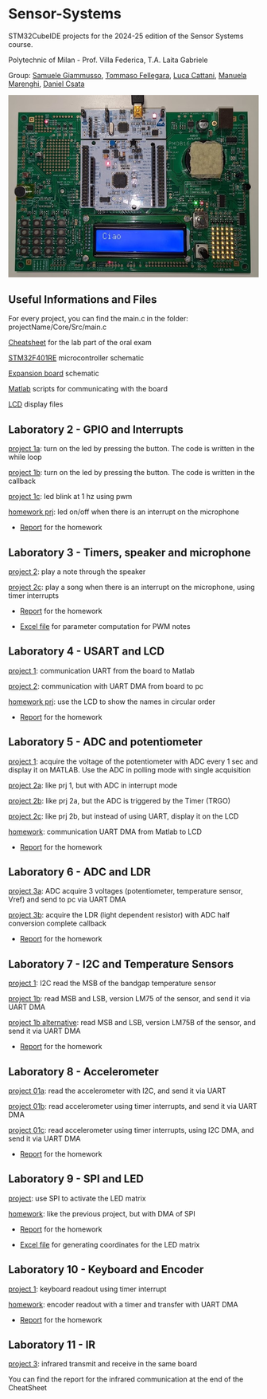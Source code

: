 # Sensor-Systems
STM32CubeIDE projects for the 2024-25 edition of the Sensor Systems course.

Polytechnic of Milan - Prof. Villa Federica, T.A. Laita Gabriele

Group: [Samuele Giammusso](https://github.com/giammu),
 [Tommaso Fellegara](https://github.com/Felle33),
  [Luca Cattani](https://github.com/SigCatta),
   [Manuela Marenghi](https://github.com/manuelamarenghi),
    [Daniel Csata](https://github.com/csatadani)

![Example Image](images/board.jpg)

## Useful Informations and Files
For every project, you can find the main.c in the folder: projectName/Core/Src/main.c

[Cheatsheet](reports/Cheatsheet_Sensor_System.pdf) for the lab part of the oral exam

[STM32F401RE](documents/Nucleo_Schematic.pdf) microcontroller schematic

[Expansion board](documents/Hands-on_Lab_Schematics.pdf) schematic

[Matlab](matlab) scripts for communicating with the board

[LCD](lcd) display files


## Laboratory 2 - GPIO and Interrupts

[project 1a](projects/lab_02): turn on the led by pressing the button. The code is written in the while loop

[project 1b](projects/lab_02_v2): turn on the led by pressing the button. The code is written in the callback

[project 1c](projects/HW_02_v2): led blink at 1 hz using pwm

[homework prj](projects/HW_02): led on/off when there is an interrupt on the microphone

- [Report](reports/Homework02_B5.pdf) for the homework

## Laboratory 3	- Timers, speaker and microphone

[project 2](projects/lab_03): play a note through the speaker

[project 2c](projects/HW_03_v2): play a song when there is an interrupt on the microphone, using timer interrupts

- [Report](reports/Homework03_B5.pdf) for the homework

- [Excel file](excel/03%20-%20Musical%20note.xlsx) for parameter computation for PWM notes 

## Laboratory 4 - USART and LCD
	
[project 1](projects/lab_04): communication UART from the board to Matlab

[project 2](projects/HW_04_fixed): communication with UART DMA from board to pc
	
[homework prj](projects/HW_04_v2_fixed): use the LCD to show the names in circular order
	
- [Report](reports/Homework04_B5.pdf) for the homework

## Laboratory 5 - ADC and potentiometer

[project 1](projects/lab_05): acquire the voltage of the potentiometer with ADC every 1 sec and display it on MATLAB. Use the ADC in polling mode with single acquisition

[project 2a](project/lab_05_2a): like prj 1, but with ADC in interrupt mode

[project 2b](projects/HW_05_2b): like prj 2a, but the ADC is triggered by the Timer (TRGO)

[project 2c](projects/HW_05_2c): like prj 2b, but instead of using UART, display it on the LCD

[homework](projects/24.UART2LCD): communication UART DMA from Matlab to LCD

- [Report](reports/Homework05_B5.pdf) for the homework

## Laboratory 6 - ADC and LDR
	
[project 3a](projects/lab_06_3a): ADC acquire 3 voltages (potentiometer, temperature sensor, Vref) and send to pc via UART DMA

[project 3b](projects/HW_06_3b_v2): acquire the LDR (light dependent resistor) with ADC half conversion complete callback

- [Report](reports/Homework06_B5.pdf) for the homework

## Laboratory 7 - I2C and Temperature Sensors

[project 1](projects/lab_07): I2C read the MSB of the bandgap temperature sensor

[project 1b](projects/HW_07): read MSB and LSB, version LM75 of the sensor, and send it via UART DMA

[project 1b alternative](projects/HW_07_B): read MSB and LSB, version LM75B of the sensor, and send it via UART DMA

- [Report](reports/Homework07_B5.pdf) for the homework

## Laboratory 8 - Accelerometer
	
[project 01a](projects/lab_08): read the accelerometer with I2C, and send it via UART

[project 01b](projects/HW_08): read accelerometer using timer interrupts, and send it via UART DMA 
	
[project 01c](projects/HW_08_c): read accelerometer using timer interrupts, using I2C DMA, and send it via UART DMA

- [Report](reports/Homework08_B5.pdf) for the homework

## Laboratory 9 - SPI and LED

[project](projects/lab_09): use SPI to activate the LED matrix

[homework](projects/HW_09): like the previous project, but with DMA of SPI
	
- [Report](reports/Homework09_B5.pdf) for the homework

- [Excel file](excel/LED%20matrix%20computation.xlsx) for generating coordinates for the LED matrix 

## Laboratory 10 - Keyboard and Encoder
	
[project 1](project/lab_10_v1): keyboard readout using timer interrupt

[homework](project/HW_10_v1): encoder readout with a timer and transfer with UART DMA
	
- [Report](reports/Homework10_B5.pdf) for the homework

## Laboratory 11 - IR
	
[project 3](project/lab_11_transmit): infrared transmit and receive in the same board

You can find the report for the infrared communication at the end of the CheatSheet
	